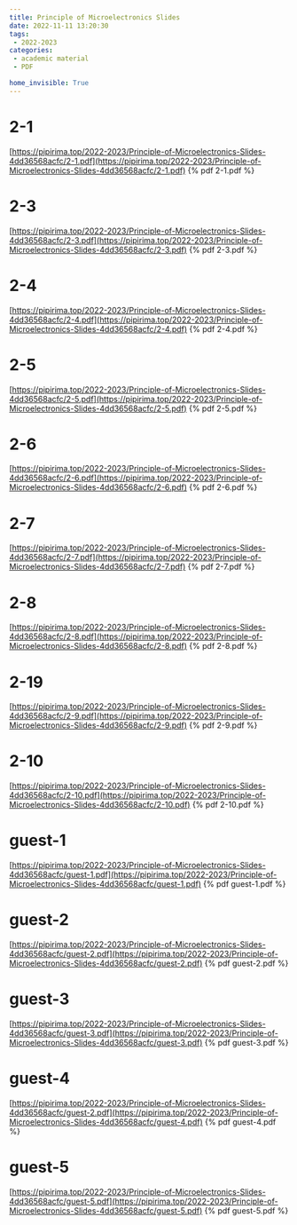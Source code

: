 ```yaml
---
title: Principle of Microelectronics Slides
date: 2022-11-11 13:20:30
tags:
 - 2022-2023
categories: 
 - academic material
 - PDF

home_invisible: True
---
```


# 2-1
[https://pipirima.top/2022-2023/Principle-of-Microelectronics-Slides-4dd36568acfc/2-1.pdf](https://pipirima.top/2022-2023/Principle-of-Microelectronics-Slides-4dd36568acfc/2-1.pdf)
{% pdf  2-1.pdf %}

# 2-3
[https://pipirima.top/2022-2023/Principle-of-Microelectronics-Slides-4dd36568acfc/2-3.pdf](https://pipirima.top/2022-2023/Principle-of-Microelectronics-Slides-4dd36568acfc/2-3.pdf)
{% pdf  2-3.pdf %}

# 2-4
[https://pipirima.top/2022-2023/Principle-of-Microelectronics-Slides-4dd36568acfc/2-4.pdf](https://pipirima.top/2022-2023/Principle-of-Microelectronics-Slides-4dd36568acfc/2-4.pdf)
{% pdf  2-4.pdf %}

# 2-5
[https://pipirima.top/2022-2023/Principle-of-Microelectronics-Slides-4dd36568acfc/2-5.pdf](https://pipirima.top/2022-2023/Principle-of-Microelectronics-Slides-4dd36568acfc/2-5.pdf)
{% pdf  2-5.pdf %}

# 2-6
[https://pipirima.top/2022-2023/Principle-of-Microelectronics-Slides-4dd36568acfc/2-6.pdf](https://pipirima.top/2022-2023/Principle-of-Microelectronics-Slides-4dd36568acfc/2-6.pdf)
{% pdf  2-6.pdf %}

# 2-7
[https://pipirima.top/2022-2023/Principle-of-Microelectronics-Slides-4dd36568acfc/2-7.pdf](https://pipirima.top/2022-2023/Principle-of-Microelectronics-Slides-4dd36568acfc/2-7.pdf)
{% pdf  2-7.pdf %}

# 2-8
[https://pipirima.top/2022-2023/Principle-of-Microelectronics-Slides-4dd36568acfc/2-8.pdf](https://pipirima.top/2022-2023/Principle-of-Microelectronics-Slides-4dd36568acfc/2-8.pdf)
{% pdf  2-8.pdf %}

# 2-19
[https://pipirima.top/2022-2023/Principle-of-Microelectronics-Slides-4dd36568acfc/2-9.pdf](https://pipirima.top/2022-2023/Principle-of-Microelectronics-Slides-4dd36568acfc/2-9.pdf)
{% pdf  2-9.pdf %}

# 2-10
[https://pipirima.top/2022-2023/Principle-of-Microelectronics-Slides-4dd36568acfc/2-10.pdf](https://pipirima.top/2022-2023/Principle-of-Microelectronics-Slides-4dd36568acfc/2-10.pdf)
{% pdf  2-10.pdf %}

# guest-1
[https://pipirima.top/2022-2023/Principle-of-Microelectronics-Slides-4dd36568acfc/guest-1.pdf](https://pipirima.top/2022-2023/Principle-of-Microelectronics-Slides-4dd36568acfc/guest-1.pdf)
{% pdf  guest-1.pdf %}

# guest-2
[https://pipirima.top/2022-2023/Principle-of-Microelectronics-Slides-4dd36568acfc/guest-2.pdf](https://pipirima.top/2022-2023/Principle-of-Microelectronics-Slides-4dd36568acfc/guest-2.pdf)
{% pdf  guest-2.pdf %}

# guest-3
[https://pipirima.top/2022-2023/Principle-of-Microelectronics-Slides-4dd36568acfc/guest-3.pdf](https://pipirima.top/2022-2023/Principle-of-Microelectronics-Slides-4dd36568acfc/guest-3.pdf)
{% pdf  guest-3.pdf %}

# guest-4
[https://pipirima.top/2022-2023/Principle-of-Microelectronics-Slides-4dd36568acfc/guest-2.pdf](https://pipirima.top/2022-2023/Principle-of-Microelectronics-Slides-4dd36568acfc/guest-4.pdf)
{% pdf  guest-4.pdf %}

# guest-5
[https://pipirima.top/2022-2023/Principle-of-Microelectronics-Slides-4dd36568acfc/guest-5.pdf](https://pipirima.top/2022-2023/Principle-of-Microelectronics-Slides-4dd36568acfc/guest-5.pdf)
{% pdf  guest-5.pdf %}
